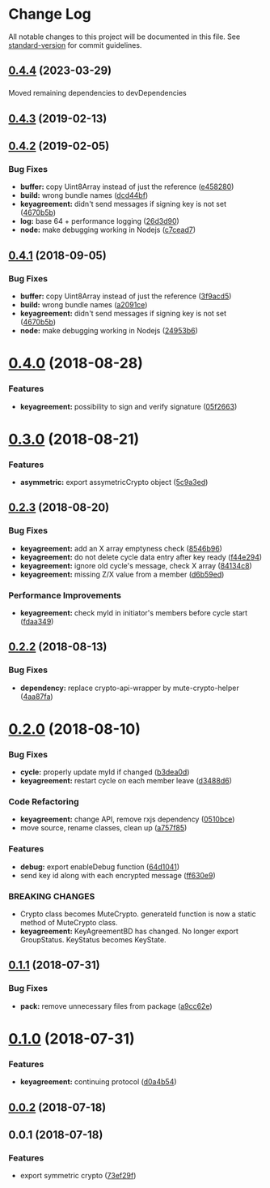 # Change Log

All notable changes to this project will be documented in this file. See [standard-version](https://github.com/conventional-changelog/standard-version) for commit guidelines.

<a name="0.4.4"></a>
## [0.4.4](https://github.com/coast-team/mute-crypto/compare/v0.4.3...v0.4.4) (2023-03-29)

###
Moved remaining dependencies to devDependencies

<a name="0.4.3"></a>
## [0.4.3](https://github.com/coast-team/mute-crypto/compare/v0.4.2...v0.4.3) (2019-02-13)



<a name="0.4.2"></a>
## [0.4.2](https://github.com/coast-team/mute-crypto/compare/v0.4.0...v0.4.2) (2019-02-05)


### Bug Fixes

* **buffer:** copy Uint8Array instead of just the reference ([e458280](https://github.com/coast-team/mute-crypto/commit/e458280))
* **build:** wrong bundle names ([dcd44bf](https://github.com/coast-team/mute-crypto/commit/dcd44bf))
* **keyagreement:** didn't send messages if signing key is not set ([4670b5b](https://github.com/coast-team/mute-crypto/commit/4670b5b))
* **log:** base 64 + performance logging ([26d3d90](https://github.com/coast-team/mute-crypto/commit/26d3d90))
* **node:** make debugging working in Nodejs ([c7cead7](https://github.com/coast-team/mute-crypto/commit/c7cead7))



<a name="0.4.1"></a>
## [0.4.1](https://github.com/coast-team/mute-crypto/compare/v0.4.0...v0.4.1) (2018-09-05)


### Bug Fixes

* **buffer:** copy Uint8Array instead of just the reference ([3f9acd5](https://github.com/coast-team/mute-crypto/commit/3f9acd5))
* **build:** wrong bundle names ([a2091ce](https://github.com/coast-team/mute-crypto/commit/a2091ce))
* **keyagreement:** didn't send messages if signing key is not set ([4670b5b](https://github.com/coast-team/mute-crypto/commit/4670b5b))
* **node:** make debugging working in Nodejs ([24953b6](https://github.com/coast-team/mute-crypto/commit/24953b6))



<a name="0.4.0"></a>
# [0.4.0](https://github.com/coast-team/mute-crypto/compare/v0.3.0...v0.4.0) (2018-08-28)


### Features

* **keyagreement:** possibility to sign and verify signature ([05f2663](https://github.com/coast-team/mute-crypto/commit/05f2663))



<a name="0.3.0"></a>
# [0.3.0](https://github.com/coast-team/mute-crypto/compare/v0.2.3...v0.3.0) (2018-08-21)


### Features

* **asymmetric:** export assymetricCrypto object ([5c9a3ed](https://github.com/coast-team/mute-crypto/commit/5c9a3ed))



<a name="0.2.3"></a>
## [0.2.3](https://github.com/coast-team/mute-crypto/compare/v0.2.2...v0.2.3) (2018-08-20)


### Bug Fixes

* **keyagreement:** add an X array emptyness check ([8546b96](https://github.com/coast-team/mute-crypto/commit/8546b96))
* **keyagreement:** do not delete cycle data entry after key ready ([f44e294](https://github.com/coast-team/mute-crypto/commit/f44e294))
* **keyagreement:** ignore old cycle's message, check X array ([84134c8](https://github.com/coast-team/mute-crypto/commit/84134c8))
* **keyagreement:** missing Z/X value from a member ([d6b59ed](https://github.com/coast-team/mute-crypto/commit/d6b59ed))


### Performance Improvements

* **keyagreement:** check myId in initiator's members before cycle start ([fdaa349](https://github.com/coast-team/mute-crypto/commit/fdaa349))



<a name="0.2.2"></a>
## [0.2.2](https://github.com/coast-team/mute-crypto/compare/v0.2.0...v0.2.2) (2018-08-13)


### Bug Fixes

* **dependency:** replace crypto-api-wrapper by mute-crypto-helper ([4aa87fa](https://github.com/coast-team/mute-crypto/commit/4aa87fa))



<a name="0.2.0"></a>
# [0.2.0](https://github.com/coast-team/mute-crypto/compare/v0.1.1...v0.2.0) (2018-08-10)


### Bug Fixes

* **cycle:** properly update myId if changed ([b3dea0d](https://github.com/coast-team/mute-crypto/commit/b3dea0d))
* **keyagreement:** restart cycle on each member leave ([d3488d6](https://github.com/coast-team/mute-crypto/commit/d3488d6))


### Code Refactoring

* **keyagreement:** change API, remove rxjs dependency ([0510bce](https://github.com/coast-team/mute-crypto/commit/0510bce))
* move source, rename classes, clean up ([a757f85](https://github.com/coast-team/mute-crypto/commit/a757f85))


### Features

* **debug:** export enableDebug function ([64d1041](https://github.com/coast-team/mute-crypto/commit/64d1041))
* send key id along with each encrypted message ([ff630e9](https://github.com/coast-team/mute-crypto/commit/ff630e9))


### BREAKING CHANGES

* Crypto class becomes MuteCrypto. generateId function is now a static method of
MuteCrypto class.
* **keyagreement:** KeyAgreementBD has changed. No longer export GroupStatus. KeyStatus becomes
KeyState.



<a name="0.1.1"></a>
## [0.1.1](https://github.com/coast-team/mute-crypto/compare/v0.1.0...v0.1.1) (2018-07-31)


### Bug Fixes

* **pack:** remove unnecessary files from package ([a9cc62e](https://github.com/coast-team/mute-crypto/commit/a9cc62e))



<a name="0.1.0"></a>
# [0.1.0](https://github.com/coast-team/mute-crypto/compare/v0.0.2...v0.1.0) (2018-07-31)


### Features

* **keyagreement:** continuing protocol ([d0a4b54](https://github.com/coast-team/mute-crypto/commit/d0a4b54))



<a name="0.0.2"></a>
## [0.0.2](https://github.com/coast-team/mute-crypto/compare/v0.0.1...v0.0.2) (2018-07-18)



<a name="0.0.1"></a>
## 0.0.1 (2018-07-18)


### Features

* export symmetric crypto ([73ef29f](https://github.com/coast-team/mute-crypto/commit/73ef29f))
